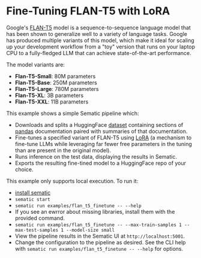 # Fine-Tuning FLAN-T5 with LoRA

Google's [FLAN-T5](https://huggingface.co/google/flan-t5-base) model is
a sequence-to-sequence language model that has been shown to generalize well
to a variety of language tasks. Google has produced multiple variants of
this model, which make it ideal for scaling up your development workflow
from a "toy" version that runs on your laptop CPU to a fully-fledged LLM
that can achieve state-of-the-art performance.

The model variants are:

- **Flan-T5-Small**: 80M parameters
- **Flan-T5-Base**: 250M parameters
- **Flan-T5-Large**: 780M parameters
- **Flan-T5-XL**: 3B parameters
- **Flan-T5-XXL**: 11B parameters

This example shows a simple Sematic pipeline which:

- Downloads and splits a HuggingFace
[dataset](https://huggingface.co/datasets/pacovaldez/pandas-documentation) 
containing sections of [pandas](https://pandas.pydata.org/) documentation
paired with summaries of that documentation.
- Fine-tunes a specified variant of FLAN-T5 using
[LoRA](https://arxiv.org/abs/2106.09685) (a mechanism to fine-tune LLMs while
leveraging far fewer free parameters in the tuning than are present in the original
model).
- Runs inference on the test data, displaying the results in Sematic.
- Exports the resulting fine-tined model to a HuggingFace repo of your choice.

This example only supports local execution. To run it:

- [install sematic](https://docs.sematic.dev/onboarding/get-started)
- `sematic start`
- `sematic run examples/flan_t5_finetune -- --help`
- If you see an ewrror about missing libraries, install them with the provided command.
- `sematic run examples/flan_t5_finetune -- --max-train-samples 1 --max-test-samples 1 --model-size small`
- View the pipeline results in the Sematic UI at `http://localhost:5001`.
- Change the configuration to the pipeline as desired. See the CLI help
with `sematic run examples/flan_t5_finetune -- --help` for options.
